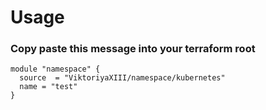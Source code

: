 # Usage

### Copy paste this message into your terraform root 
```
module "namespace" {
  source  = "ViktoriyaXIII/namespace/kubernetes"
  name = "test"
}
```
